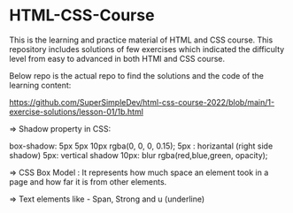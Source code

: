 ﻿# HTML-CSS-Course

 This is the learning and practice material of HTML and CSS course. This repository includes solutions of few exercises which indicated the difficulty level from easy to advanced in both HTMl and CSS course.

 Below repo is the actual repo to find the solutions and the code of the learning content:

 https://github.com/SuperSimpleDev/html-css-course-2022/blob/main/1-exercise-solutions/lesson-01/1b.html

 => Shadow property in CSS:
 
 box-shadow: 5px 5px 10px rgba(0, 0, 0, 0.15);
5px : horizantal (right side shadow)
5px: vertical shadow
10px: blur
rgba(red,blue,green, opacity);

=> CSS Box Model : It represents how much space an element took in a page and how far it is from other elements.

=> Text elements like - Span, Strong and u (underline)

 
